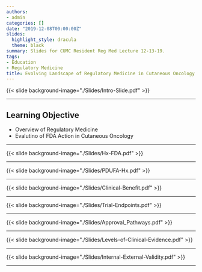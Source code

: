 ```yaml
---
authors: 
- admin
categories: []
date: "2019-12-08T00:00:00Z"
slides:
  highlight_style: dracula
  theme: black
summary: Slides for CUMC Resident Reg Med Lecture 12-13-19.
tags: 
- Education
- Regulatory Medicine
title: Evolving Landscape of Regulatory Medicine in Cutaneous Oncology
---
```


{{< slide background-image="./Slides/Intro-Slide.pdf" >}}


---

## Learning Objective

- Overview of Regulatory Medicine
- Evalutino of FDA Action in Cutaneous Oncology

---

{{< slide background-image="./Slides/Hx-FDA.pdf" >}}  

---

{{< slide background-image="./Slides/PDUFA-Hx.pdf" >}}  

---

{{< slide background-image="./Slides/Clinical-Benefit.pdf" >}}  

---

{{< slide background-image="./Slides/Trial-Endpoints.pdf" >}}  

---

{{< slide background-image="./Slides/Approval_Pathways.pdf" >}}  

---

{{< slide background-image="./Slides/Levels-of-Clinical-Evidence.pdf" >}}  

---

{{< slide background-image="./Slides/Internal-External-Validity.pdf" >}}  

---